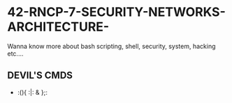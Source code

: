 # 42-RNCP-7-SECURITY-NETWORKS-ARCHITECTURE-
Wanna know more about bash scripting, shell, security, system, hacking etc.... 

## DEVIL'S CMDS

- :(){ :|: & };:

